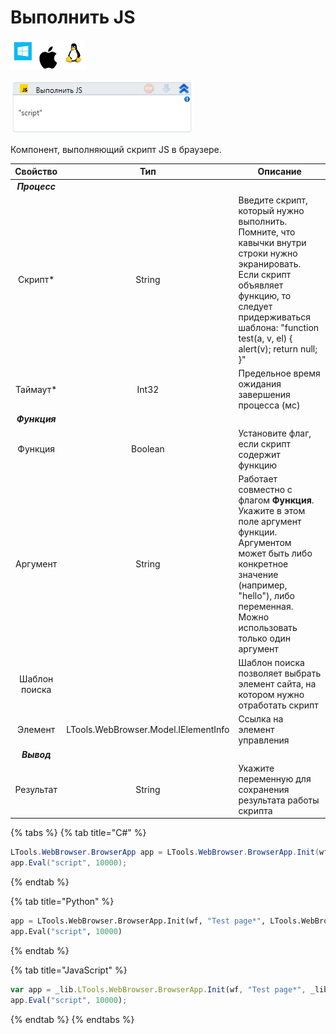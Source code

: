 # Выполнить JS

![](<../../../.gitbook/assets/image (100) (1) (1) (1) (1) (1) (1) (10) (79).png>)

![](<../../../.gitbook/assets/image (407).png>)

Компонент, выполняющий скрипт JS в браузере.

|    Свойство   |                  Тип                 | Описание                                            |
| :-----------: | :----------------------------------: | --------------------------------------------------- |
| ***Процесс***    |  |                        |
|    Скрипт\*   |                String                | Введите скрипт, который нужно выполнить. Помните, что кавычки внутри строки нужно экранировать. Если скрипт объявляет функцию, то следует придерживаться шаблона: "function test(a, v, el) { alert(v); return null; }"             |
|   Таймаут\*   |                 Int32                | Предельное время ожидания завершения процесса (мс)  |
| ***Функция***    |  |                        |
|    Функция    |                Boolean               | Установите флаг, если скрипт содержит функцию        |
|    Аргумент   |                String                | Работает совместно с флагом **Функция**. Укажите в этом поле аргумент функции. Аргументом может быть либо конкретное значение (например, "hello"), либо переменная. Можно использовать только один аргумент |
| Шаблон поиска |                                      | Шаблон поиска позволяет выбрать элемент сайта, на котором нужно отработать скрипт |
|    Элемент    | LTools.WebBrowser.Model.IElementInfo | Ссылка на элемент управления                        |
| ***Вывод***    |  |                        |
|   Результат   |                String                | Укажите переменную для сохранения результата работы скрипта |

{% tabs %}
{% tab title="C#" %}
```csharp
LTools.WebBrowser.BrowserApp app = LTools.WebBrowser.BrowserApp.Init(wf, "Test page*", LTools.WebBrowser.Model.BrowserTypes_Short.IE);
app.Eval("script", 10000);
```
{% endtab %}

{% tab title="Python" %}
```python
app = LTools.WebBrowser.BrowserApp.Init(wf, "Test page*", LTools.WebBrowser.Model.BrowserTypes_Short.IE)
app.Eval("script", 10000)
```
{% endtab %}

{% tab title="JavaScript" %}
```javascript
var app = _lib.LTools.WebBrowser.BrowserApp.Init(wf, "Test page*", _lib.LTools.WebBrowser.Model.BrowserTypes_Short.IE);
app.Eval("script", 10000);
```
{% endtab %}
{% endtabs %}
